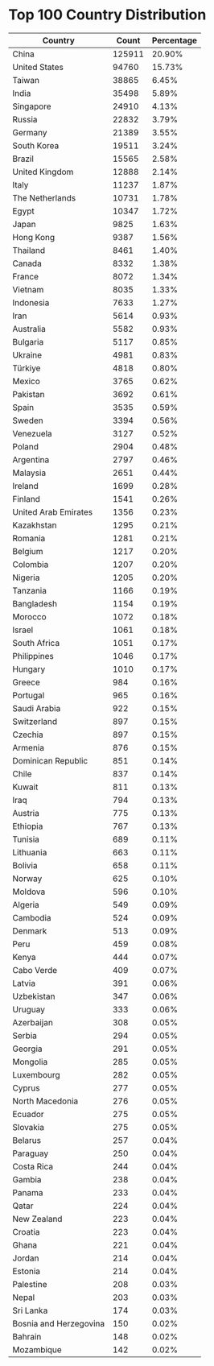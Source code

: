 # Top 100 Country Distribution
| Country | Count | Percentage |
|----|----|----|
| China | 125911 | 20.90% |
| United States | 94760 | 15.73% |
| Taiwan | 38865 | 6.45% |
| India | 35498 | 5.89% |
| Singapore | 24910 | 4.13% |
| Russia | 22832 | 3.79% |
| Germany | 21389 | 3.55% |
| South Korea | 19511 | 3.24% |
| Brazil | 15565 | 2.58% |
| United Kingdom | 12888 | 2.14% |
| Italy | 11237 | 1.87% |
| The Netherlands | 10731 | 1.78% |
| Egypt | 10347 | 1.72% |
| Japan | 9825 | 1.63% |
| Hong Kong | 9387 | 1.56% |
| Thailand | 8461 | 1.40% |
| Canada | 8332 | 1.38% |
| France | 8072 | 1.34% |
| Vietnam | 8035 | 1.33% |
| Indonesia | 7633 | 1.27% |
| Iran | 5614 | 0.93% |
| Australia | 5582 | 0.93% |
| Bulgaria | 5117 | 0.85% |
| Ukraine | 4981 | 0.83% |
| Türkiye | 4818 | 0.80% |
| Mexico | 3765 | 0.62% |
| Pakistan | 3692 | 0.61% |
| Spain | 3535 | 0.59% |
| Sweden | 3394 | 0.56% |
| Venezuela | 3127 | 0.52% |
| Poland | 2904 | 0.48% |
| Argentina | 2797 | 0.46% |
| Malaysia | 2651 | 0.44% |
| Ireland | 1699 | 0.28% |
| Finland | 1541 | 0.26% |
| United Arab Emirates | 1356 | 0.23% |
| Kazakhstan | 1295 | 0.21% |
| Romania | 1281 | 0.21% |
| Belgium | 1217 | 0.20% |
| Colombia | 1207 | 0.20% |
| Nigeria | 1205 | 0.20% |
| Tanzania | 1166 | 0.19% |
| Bangladesh | 1154 | 0.19% |
| Morocco | 1072 | 0.18% |
| Israel | 1061 | 0.18% |
| South Africa | 1051 | 0.17% |
| Philippines | 1046 | 0.17% |
| Hungary | 1010 | 0.17% |
| Greece | 984 | 0.16% |
| Portugal | 965 | 0.16% |
| Saudi Arabia | 922 | 0.15% |
| Switzerland | 897 | 0.15% |
| Czechia | 897 | 0.15% |
| Armenia | 876 | 0.15% |
| Dominican Republic | 851 | 0.14% |
| Chile | 837 | 0.14% |
| Kuwait | 811 | 0.13% |
| Iraq | 794 | 0.13% |
| Austria | 775 | 0.13% |
| Ethiopia | 767 | 0.13% |
| Tunisia | 689 | 0.11% |
| Lithuania | 663 | 0.11% |
| Bolivia | 658 | 0.11% |
| Norway | 625 | 0.10% |
| Moldova | 596 | 0.10% |
| Algeria | 549 | 0.09% |
| Cambodia | 524 | 0.09% |
| Denmark | 513 | 0.09% |
| Peru | 459 | 0.08% |
| Kenya | 444 | 0.07% |
| Cabo Verde | 409 | 0.07% |
| Latvia | 391 | 0.06% |
| Uzbekistan | 347 | 0.06% |
| Uruguay | 333 | 0.06% |
| Azerbaijan | 308 | 0.05% |
| Serbia | 294 | 0.05% |
| Georgia | 291 | 0.05% |
| Mongolia | 285 | 0.05% |
| Luxembourg | 282 | 0.05% |
| Cyprus | 277 | 0.05% |
| North Macedonia | 276 | 0.05% |
| Ecuador | 275 | 0.05% |
| Slovakia | 275 | 0.05% |
| Belarus | 257 | 0.04% |
| Paraguay | 250 | 0.04% |
| Costa Rica | 244 | 0.04% |
| Gambia | 238 | 0.04% |
| Panama | 233 | 0.04% |
| Qatar | 224 | 0.04% |
| New Zealand | 223 | 0.04% |
| Croatia | 223 | 0.04% |
| Ghana | 221 | 0.04% |
| Jordan | 214 | 0.04% |
| Estonia | 214 | 0.04% |
| Palestine | 208 | 0.03% |
| Nepal | 203 | 0.03% |
| Sri Lanka | 174 | 0.03% |
| Bosnia and Herzegovina | 150 | 0.02% |
| Bahrain | 148 | 0.02% |
| Mozambique | 142 | 0.02% |
